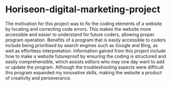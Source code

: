 # Horiseon-digital-marketing-project

The motivation for this project was to fix the coding elements of a website by locating and correcting code errors. This makes the website more accessible and easier to understand for future coders, allowing proper program operation. Benefits of a program that is easily accessible to coders include being prioritised by search engines such as Google and Bing, as well as effortless interpretation. Information gained from this project include how to make a website futureproof by ensuring the coding is structured and easily comprehensible, which assists editors who may one day want to add or update the program. Although the troubleshooting aspects were difficult this program expanded my innovative skills, making the website a product of creativity and perseverance.

